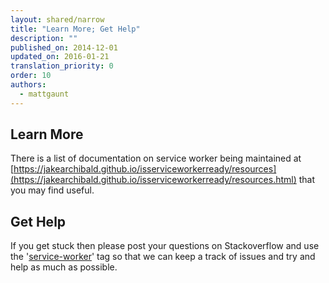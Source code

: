 ```yaml
---
layout: shared/narrow
title: "Learn More; Get Help"
description: ""
published_on: 2014-12-01
updated_on: 2016-01-21
translation_priority: 0
order: 10
authors:
  - mattgaunt
---
```


## Learn More

There is a list of documentation on service worker being maintained at 
[https://jakearchibald.github.io/isserviceworkerready/resources](https://jakearchibald.github.io/isserviceworkerready/resources.html)
that you may find useful.

## Get Help

If you get stuck then please post your questions on Stackoverflow and use the 
'[service-worker](http://stackoverflow.com/questions/tagged/service-worker)' 
tag so that we can keep a track of issues and try and help as much as possible.